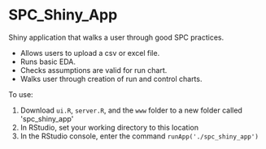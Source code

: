 # SPC_Shiny_App

Shiny application that walks a user through good SPC practices. 
- Allows users to upload a csv or excel file.  
- Runs basic EDA. 
- Checks assumptions are valid for run chart.
- Walks user through creation of run and control charts. 

To use:
1. Download `ui.R`, `server.R`, and the `www` folder to a new folder called 'spc_shiny_app'
2. In RStudio, set your working directory to this location
3. In the RStudio console, enter the command `runApp('./spc_shiny_app')`
